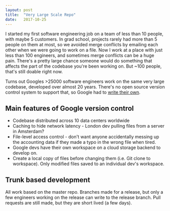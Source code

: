 ```yaml
---
layout: post
title:  "Very Large Scale Repo"
date:   2017-10-25
---
```


I started my first software engineering job on a team of less than 10 people,
with maybe 5 customers.
In grad school, projects rarely had more than 5 people on them at most,
so we avoided merge conflicts by emailing each other
when we were going to work on a file.
Now I work at a place with just less than 100 engineers,
and sometimes merge conflicts can be a huge pain.
There's a pretty large chance someone would do something that affects the 
part of the codebase you're been working on.
But ~100 people, that's still doable right now.

Turns out Googles >25000 software engineers work on the same very large codebase,
developed over almost 20 years.
There's no open source version control system to support that,
so Google had to [write their own](https://cacm.acm.org/magazines/2016/7/204032-why-google-stores-billions-of-lines-of-code-in-a-single-repository/fulltext).

## Main features of Google version control

* Codebase distributed across 10 data centers worldwide
* Caching to hide network latency - London dev pulling files from a server in Amsterdam?
* File-level access control -
	don't want anyone accidentally messing up the accounting data
	if they made a typo in the wrong file when tired.
* Google devs have their own workspace on a cloud storage backend to develop on.
* Create a local copy of files before changing them (i.e. Git clone to workspace).
	Only modified files saved to an individual dev's workspace.

## Trunk based development

All work based on the master repo.
Branches made for a release, but only a few engineers working on the release
can write to the release branch.
Pull requests are still made, but they are short lived (a few days).


